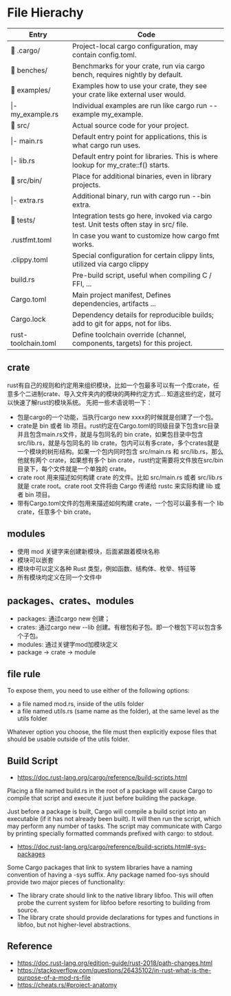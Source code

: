 # File Hierachy

Entry | Code
--- | ---
📁 .cargo/ | Project-local cargo configuration, may contain config.toml.
📁 benches/	| Benchmarks for your crate, run via cargo bench, requires nightly by default.
📁 examples/ | Examples how to use your crate, they see your crate like external user would.
\|- my_example.rs | Individual examples are run like cargo run --example my_example.
📁 src/ | Actual source code for your project.
\|- main.rs | Default entry point for applications, this is what cargo run uses.
\|- lib.rs | Default entry point for libraries. This is where lookup for my_crate::f() starts.
📁 src/bin/ | Place for additional binaries, even in library projects.
\|- extra.rs | Additional binary, run with cargo run --bin extra.
📁 tests/ | Integration tests go here, invoked via cargo test. Unit tests often stay in src/ file.
.rustfmt.toml | In case you want to customize how cargo fmt works.
.clippy.toml | Special configuration for certain clippy lints, utilized via cargo clippy
build.rs | Pre-build script, useful when compiling C / FFI, ...
Cargo.toml | Main project manifest, Defines dependencies, artifacts ...
Cargo.lock | Dependency details for reproducible builds; add to git for apps, not for libs.
rust-toolchain.toml | Define toolchain override (channel, components, targets) for this project.

## crate

rust有自己的规则和约定用来组织模块，比如一个包最多可以有一个库crate，任意多个二进制crate、导入文件夹内的模块的两种约定方式... 知道这些约定，就可以快速了解rust的模块系统。
先把一些术语说明一下：

- 包是cargo的一个功能，当执行cargo new xxxx的时候就是创建了一个包。
- crate是 bin 或者 lib 项目。rust约定在Cargo.toml的同级目录下包含src目录并且包含main.rs文件，就是与包同名的 bin crate，如果包目录中包含src/lib.rs，就是与包同名的 lib crate。包内可以有多crate，多个crates就是一个模块的树形结构。如果一个包内同时包含 src/main.rs 和 src/lib.rs，那么他就有两个 crate，如果想有多个 bin crate，rust约定需要将文件放在src/bin目录下，每个文件就是一个单独的 crate。
- crate root 用来描述如何构建 crate 的文件。比如 src/main.rs 或者 src/lib.rs 就是 crate root。crate root 文件将由 Cargo 传递给 rustc 来实际构建 lib 或者 bin 项目。
- 带有Cargo.toml文件的包用来描述如何构建 crate，一个包可以最多有一个 lib crate，任意多个 bin crate。

## modules

- 使用 mod 关键字来创建新模块，后面紧跟着模块名称
- 模块可以嵌套
- 模块中可以定义各种 Rust 类型，例如函数、结构体、枚举、特征等
- 所有模块均定义在同一个文件中

## packages、crates、modules

- packages: 通过cargo new 创建；
- crates: 通过cargo new --lib 创建。有根包和子包。即一个根包下可以包含多个子包。
- modules: 通过关键字mod加模块定义
- package -> crate -> module

## file rule

To expose them, you need to use either of the following options:

- a file named mod.rs, inside of the utils folder
- a file named utils.rs (same name as the folder), at the same level as the utils folder

Whatever option you choose, the file must then explicitly expose files that should be usable outside of the utils folder.


## Build Script

- https://doc.rust-lang.org/cargo/reference/build-scripts.html

 Placing a file named build.rs in the root of a package will cause Cargo to compile that script and execute it just before building the package.

 Just before a package is built, Cargo will compile a build script into an executable (if it has not already been built). It will then run the script, which may perform any number of tasks. The script may communicate with Cargo by printing specially formatted commands prefixed with cargo: to stdout.

 - https://doc.rust-lang.org/cargo/reference/build-scripts.html#-sys-packages

Some Cargo packages that link to system libraries have a naming convention of having a -sys suffix. Any package named foo-sys should provide two major pieces of functionality:

- The library crate should link to the native library libfoo. This will often probe the current system for libfoo before resorting to building from source.
- The library crate should provide declarations for types and functions in libfoo, but not higher-level abstractions.


## Reference

- https://doc.rust-lang.org/edition-guide/rust-2018/path-changes.html
- https://stackoverflow.com/questions/26435102/in-rust-what-is-the-purpose-of-a-mod-rs-file
- https://cheats.rs/#project-anatomy

